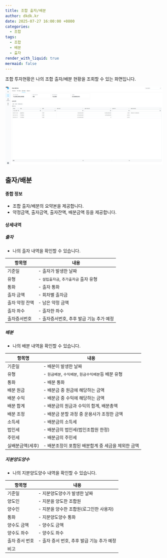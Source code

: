 ```yaml
---
title: 조합 출자/배분
author: dkdk.kr
date: 2025-07-27 16:00:00 +0800
categories:
  - 조합
tags:
  - 조합
  - 배분
  - 출자
render_with_liquid: true
mermaid: false
---
```

조합 투자현황은 나의 조합 출자/배분 현황을 조회할 수 있는 화면입니다. 

![이미지](/assets/img/7567.png)
## 출자/배분
#### 종합 정보
 - 조합 출자/배분의 요약본을 제공합니다. 
 - 약정금액, 출자금액, 출자잔액, 배분금액 등을 제공합니다. 
#### 상세내역
##### 출자
- 나의 출자 내역을 확인할 수 있습니다.

| 항목명      | 내용                       |
| -------- | ------------------------ |
| 기준일      | - 출자가 발생한 날짜             |
| 유형       | - `설립출자금`, `추가출자금` 출자 유형 |
| 통화       | - 출자 통화                  |
| 출자 금액    | - 회차별 출자금                |
| 출자 약정 잔액 | - 남은 약정 금액               |
| 출자 좌수    | - 출자한 좌수                 |
| 출자증서번호   | - 출자증서번호, 추후 발급 기능 추가 예정 |
##### 배분
- 나의 배분 내역을 확인할 수 있습니다.

| 항목명       | 내용                                |
| --------- | --------------------------------- |
| 기준일       | - 배분이 발생한 날짜                      |
| 유형        | - `원금배분`, `수익배분`, `원금수익배분`등 배분 유형 |
| 통화        | - 배분 통화                           |
| 배분 원금     | - 배분금 중 원금에 해당하는 금액               |
| 배분 수익     | - 배분금 중 수익에 해당하는 금액               |
| 배분 합계     | - 배분금의 원금과 수익의 합계, 배분총액           |
| 배분 조정     | - 배분금 분할 과정 중 운용사가 조정한 금액         |
| 소득세       | - 배분금의 소득세                        |
| 법인세       | - 배분금의 법인세(법인조합원 한정)              |
| 주민세       | - 배분금의 주민세                        |
| 실배분금액(세후) | - 배분조정이 포함된 배분합계 중 세금을 제외한 금액     |
##### 지분양도양수
- 나의 지분양도양수 내역을 확인할 수 있습니다.

| 항목명      | 내용                         |
| -------- | -------------------------- |
| 기준일      | - 지분양도양수가 발생한 날짜           |
| 양도인      | - 지분을 양도한 조합원              |
| 양수인      | - 지분을 양수한 조합원(로그인한 사용자)    |
| 통화       | - 지분양도양수 통화                |
| 양수도 금액   | - 양수도 금액                   |
| 양수도 좌수   | - 양수도 좌수                   |
| 출자 증서 번호 | - 출자 증서 번호, 추후 발급 기능 추가 예정 |
| 비고       |                            |

